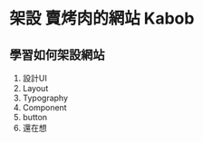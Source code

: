 # 架設 賣烤肉的網站 Kabob 

## 學習如何架設網站

1. 設計UI
  1. Layout
  2. Typography
  3. Component
  4. button
2. 還在想
